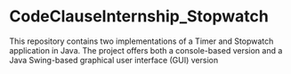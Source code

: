 # CodeClauseInternship_Stopwatch
This repository contains two implementations of a Timer and Stopwatch application in Java. The project offers both a console-based version and a Java Swing-based graphical user interface (GUI) version
